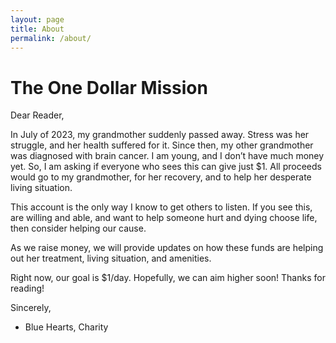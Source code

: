 ```yaml
---
layout: page
title: About
permalink: /about/
---
```


# The One Dollar Mission

Dear Reader,

In July of 2023, my grandmother suddenly passed away. Stress was her struggle, and her health suffered for it. Since then, my other grandmother was diagnosed with brain cancer. I am young, and I don’t have much money yet. So, I am asking if everyone  who sees this can give just $1. All proceeds would go to my grandmother, for her recovery, and to help her desperate living situation. 

This account is the only way I know to get others to listen. If you see this, are willing and able, and want to help someone hurt and dying choose life, then consider helping our cause.

As we raise money, we will provide updates on how these funds are helping out her treatment, living situation, and amenities.

Right now, our goal is $1/day. Hopefully, we can aim higher soon! Thanks for reading!

Sincerely,
- Blue Hearts, Charity


